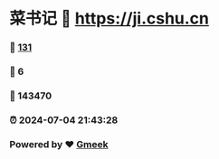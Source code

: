 # 菜书记 :link: https://ji.cshu.cn 
### :page_facing_up: [131](https://ji.cshu.cn/tag.html) 
### :speech_balloon: 6 
### :hibiscus: 143470 
### :alarm_clock: 2024-07-04 21:43:28 
### Powered by :heart: [Gmeek](https://github.com/Meekdai/Gmeek)

